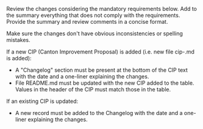 Review the changes considering the mandatory requirements below. Add to the summary everything that does not comply with the requirements. Provide the summary and review comments in a concise format.

Make sure the changes don't have obvious inconsistencies or spelling mistakes.

If a new CIP (Canton Improvement Proposal) is added (i.e. new file cip-<sometext>.md is added):
- A "Changelog" section must be present at the bottom of the CIP text with the date and a one-liner explaining the changes.
- File README.md must be updated with the new CIP added to the table. Values in the header of the CIP must match those in the table.

If an existing CIP is updated:
- A new record must be added to the Changelog with the date and a one-liner explaining the changes.
